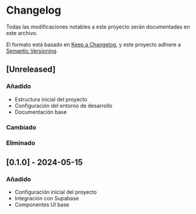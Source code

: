 
# Changelog

Todas las modificaciones notables a este proyecto serán documentadas en este archivo.

El formato está basado en [Keep a Changelog](https://keepachangelog.com/es-ES/1.0.0/),
y este proyecto adhiere a [Semantic Versioning](https://semver.org/spec/v2.0.0.html).

## [Unreleased]

### Añadido
- Estructura inicial del proyecto
- Configuración del entorno de desarrollo
- Documentación base

### Cambiado

### Eliminado

## [0.1.0] - 2024-05-15

### Añadido
- Configuración inicial del proyecto
- Integración con Supabase
- Componentes UI base
